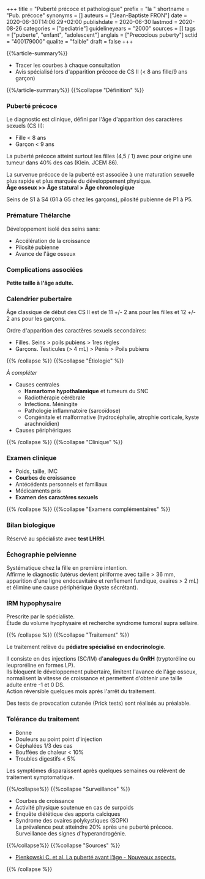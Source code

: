 +++
title = "Puberté précoce et pathologique"
prefix = "la "
shortname = "Pub. précoce"
synonyms = []
auteurs = ["Jean-Baptiste FRON"]
date = 2020-06-30T14:06:29+02:00
publishdate = 2020-06-30
lastmod = 2020-08-26
categories = ["pediatrie"]
guidelineyears = "2000"
sources = []
tags = ["puberte", "enfant", "adolescent"]
anglais = ["Precocious puberty"]
sctid = "400179000"
qualite = "faible"
draft = false
+++

{{%article-summary%}}

- Tracer les courbes à chaque consultation
- Avis spécialisé lors d'apparition précoce de CS II (< 8 ans fille/9 ans garçon)

{{%/article-summary%}}
{{%collapse "Définition" %}}

### Puberté précoce

Le diagnostic est clinique, défini par l'âge d'apparition des caractères sexuels (CS II):

- Fille < 8 ans
- Garçon < 9 ans

La puberté précoce atteint surtout les filles (4,5 / 1) avec pour origine une tumeur dans 40% des cas (Klein. JCEM 86).

La survenue précoce de la puberté est associée à une maturation sexuelle plus rapide et plus marquée du développement physique.  
**Âge osseux >> Âge statural > Âge chronologique**

Seins de S1 à S4 (G1 à G5 chez les garçons), pilosité pubienne de P1 à P5.

### Prémature Thélarche

Développement isolé des seins sans:

- Accélération de la croissance
- Pilosité pubienne
- Avance de l'âge osseux

### Complications associées

**Petite taille à l'âge adulte.**

### Calendrier pubertaire

Âge classique de début des CS II est de 11 +/- 2 ans pour les filles et 12 +/- 2 ans pour les garçons.

Ordre d'apparition des caractères sexuels secondaires:

- Filles. Seins > poils pubiens > 1res règles
- Garçons. Testicules (> 4 mL) > Pénis > Poils pubiens

{{% /collapse %}}
{{%collapse "Étiologie" %}}

*À compléter*

- Causes centrales
  - **Hamartome hypothalamique** et tumeurs du SNC
  - Radiothérapie cérébrale
  - Infections. Méningite
  - Pathologie inflammatoire (sarcoïdose)
  - Congénitale et malformative (hydrocéphalie, atrophie corticale, kyste arachnoïdien)
- Causes périphériques

{{% /collapse %}}
{{%collapse "Clinique" %}}

### Examen clinique

- Poids, taille, IMC
- **Courbes de croissance**
- Antécédents personnels et familiaux
- Médicaments pris
- **Examen des caractères sexuels**

{{% /collapse %}}
{{%collapse "Examens complémentaires" %}}

### Bilan biologique

Réservé au spécialiste avec **test LHRH**.

### Échographie pelvienne

Systématique chez la fille en première intention.  
Affirme le diagnostic (utérus devient piriforme avec taille > 36 mm, apparition d'une ligne endocavitaire et renflement fundique, ovaires > 2 mL) et élimine une cause périphérique (kyste sécrétant).

### IRM hypophysaire

Prescrite par le spécialiste.  
Étude du volume hyophysaire et recherche syndrome tumoral supra sellaire.

{{% /collapse %}}
{{%collapse "Traitement" %}}

Le traitement relève du **pédiatre spécialisé en endocrinologie**.

Il consiste en des injections (SC/IM) d'**analogues du GnRH** (tryptoréline ou leuproréline en formes LP).  
Ils bloquent le développement pubertaire, limitent l'avance de l'âge osseux, normalisent la vitesse de croissance et permettent d'obtenir une taille adulte entre -1 et 0 DS.  
Action réversible quelques mois après l'arrêt du traitement.

Des tests de provocation cutanée (Prick tests) sont réalisés au préalable.

### Tolérance du traitement

- Bonne
- Douleurs au point point d'injection
- Céphalées 1/3 des cas
- Bouffées de chaleur < 10%
- Troubles digestifs < 5%

Les symptômes disparaissent après quelques semaines ou relèvent de traitement symptomatique.

{{%/collapse%}}
{{%collapse "Surveillance" %}}

- Courbes de croissance
- Activité physique soutenue en cas de surpoids
- Enquête diététique des apports calciques
- Syndrome des ovaires polykystiques (SOPK)  
La prévalence peut atteindre 20% après une puberté précoce.  
Surveillance des signes d'hyperandrogénie.

{{%/collapse%}}
{{%collapse "Sources" %}}

- [Pienkowski C. et al. La puberté avant l’âge - Nouveaux aspects.](http://www.medecine.ups-tlse.fr/desc/fichiers/Puberte%20precoce.pdf)

{{% /collapse %}}
